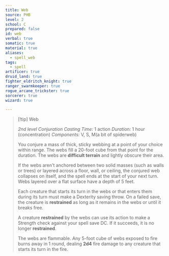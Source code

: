 ```yaml
---
title: Web
source: PHB
level: 2
school: C
prepared: false
id: web
verbal: true
somatic: true
material: true
aliases:
  - spell_web
tags:
  - spell
artificer: true
druid_land: true
fighter_eldritch_knight: true
ranger_swarmkeeper: true
rogue_arcane_trickster: true
sorcerer: true
wizard: true

---
```

>[!tip] Web
>
> *2nd level Conjuration*
> *Casting Time:* 1 action
> *Duration:* 1 hour (concentration)
> *Components:* V, S, M(a bit of spiderweb)
>
>You conjure a mass of thick, sticky webbing at a point of your choice within range. The webs fill a 20-foot cube from that point for the duration. The webs are **difficult terrain** and lightly obscure their area.
>
>If the webs aren't anchored between two solid masses (such as walls or trees) or layered across a floor, wall, or ceiling, the conjured web collapses on itself, and the spell ends at the start of your next turn. Webs layered over a flat surface have a depth of 5 feet.
>
>Each creature that starts its turn in the webs or that enters them during its turn must make a Dexterity saving throw. On a failed save, the creature is **restrained** as long as it remains in the webs or until it breaks free.
>
>A creature **restrained** by the webs can use its action to make a Strength check against your spell save DC. If it succeeds, it is no longer **restrained**.
>
>The webs are flammable. Any 5-foot cube of webs exposed to fire burns away in 1 round, dealing **2d4** fire damage to any creature that starts its turn in the fire.
>

